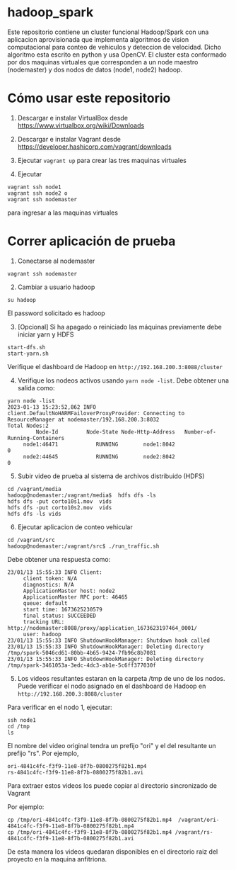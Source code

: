 # hadoop_spark

Este repositorio contiene un cluster funcional Hadoop/Spark con una aplicacion
aprovisionada que implementa algoritmos de vision computacional para conteo de vehiculos 
y deteccion  de velocidad. Dicho algoritmo esta escrito en python y
usa OpenCV. El cluster esta conformado por dos maquinas virtuales
que corresponden a un node maestro (nodemaster) y dos nodos de datos (node1, node2) hadoop.

# Cómo usar este repositorio

1. Descargar e instalar VirtualBox desde https://www.virtualbox.org/wiki/Downloads

2. Descargar e instalar Vagrant desde https://developer.hashicorp.com/vagrant/downloads

3. Ejecutar ```vagrant up``` para crear las tres maquinas virtuales

4. Ejecutar 
```
vagrant ssh node1
vagrant ssh node2 o 
vagrant ssh nodemaster 
```
para ingresar a las maquinas virtuales

# Correr aplicación de prueba

1. Conectarse al nodemaster
```
vagrant ssh nodemaster
```
2. Cambiar a usuario hadoop
```
su hadoop
```
El password solicitado es hadoop

3. [Opcional] Si ha apagado o reiniciado las máquinas previamente debe iniciar yarn y HDFS
```
start-dfs.sh
start-yarn.sh
```
Verifique el dashboard de Hadoop en ```http://192.168.200.3:8088/cluster```

4. Verifique los nodeos activos usando ``` yarn node -list ```. Debe obtener una salida como:
```
yarn node -list
2023-01-13 15:23:52,862 INFO client.DefaultNoHARMFailoverProxyProvider: Connecting to ResourceManager at nodemaster/192.168.200.3:8032
Total Nodes:2
         Node-Id	     Node-State	Node-Http-Address	Number-of-Running-Containers
     node1:46471	        RUNNING	       node1:8042	                           0
     node2:44645	        RUNNING	       node2:8042	                           0
```

5. Subir video de prueba al sistema de archivos distribuido (HDFS)
```
cd /vagrant/media
hadoop@nodemaster:/vagrant/media$  hdfs dfs -ls
hdfs dfs -put corto10s1.mov  vids
hdfs dfs -put corto10s2.mov  vids
hdfs dfs -ls vids
```
6. Ejecutar aplicacion de conteo vehicular
```
cd /vagrant/src
hadoop@nodemaster:/vagrant/src$ ./run_traffic.sh 
```
Debe obtener una respuesta como:
```
23/01/13 15:55:33 INFO Client: 
	 client token: N/A
	 diagnostics: N/A
	 ApplicationMaster host: node2
	 ApplicationMaster RPC port: 46465
	 queue: default
	 start time: 1673625230579
	 final status: SUCCEEDED
	 tracking URL: http://nodemaster:8088/proxy/application_1673623197464_0001/
	 user: hadoop
23/01/13 15:55:33 INFO ShutdownHookManager: Shutdown hook called
23/01/13 15:55:33 INFO ShutdownHookManager: Deleting directory /tmp/spark-5046cd61-80bb-4b65-9424-7fb96c8b7081
23/01/13 15:55:33 INFO ShutdownHookManager: Deleting directory /tmp/spark-3461053a-3edc-4dc3-ab1e-5c6ff377030f
```

5. Los videos resultantes estaran en la carpeta /tmp de uno de los nodos. Puede verificar el nodo asignado en el dashboard de Hadoop en ```http://192.168.200.3:8088/cluster```

Para verificar en el nodo 1, ejecutar:
```
ssh node1
cd /tmp
ls
```
El nombre del video original tendra un prefijo "ori" y el del resultante un
prefijo "rs". Por ejemplo,
```
ori-4841c4fc-f3f9-11e8-8f7b-0800275f82b1.mp4
rs-4841c4fc-f3f9-11e8-8f7b-0800275f82b1.avi
```
Para extraer estos videos los puede copiar al directorio sincronizado de Vagrant

Por ejemplo:
```
cp /tmp/ori-4841c4fc-f3f9-11e8-8f7b-0800275f82b1.mp4  /vagrant/ori-4841c4fc-f3f9-11e8-8f7b-0800275f82b1.mp4
cp /tmp/ori-4841c4fc-f3f9-11e8-8f7b-0800275f82b1.mp4 /vagrant/rs-4841c4fc-f3f9-11e8-8f7b-0800275f82b1.avi
```
De esta manera los videos quedaran disponibles en el directorio raiz del proyecto
en la maquina anfitriona.

